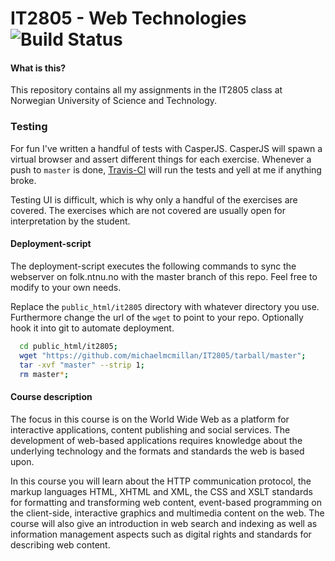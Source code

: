 IT2805 - Web Technologies ![Build Status](https://travis-ci.org/n1k0/casperjs.png?branch=master)
================

#### What is this?
This repository contains all my assignments in the IT2805 class at Norwegian
University of Science and Technology.

### Testing
For fun I've written a handful of tests with CasperJS. CasperJS will spawn a
virtual browser and assert different things for each exercise. Whenever a push
to <code>master</code> is done, [Travis-CI](http://travis-ci.org/n1k0/casperjs)
will run the tests and yell at me if anything broke.

Testing UI is difficult, which is why only a handful of the exercises are covered.
The exercises which are not covered are usually open for interpretation by the student. 

#### Deployment-script
The deployment-script executes the following commands to sync the webserver on
folk.ntnu.no with the master branch of this repo. Feel free to modify to your own
needs.

Replace the <code>public_html/it2805</code>
directory with whatever directory you use. Furthermore change the url of the <code>wget</code> to
point to your repo. Optionally hook it into git to automate deployment.
```bash
  cd public_html/it2805;
  wget "https://github.com/michaelmcmillan/IT2805/tarball/master";
  tar -xvf "master" --strip 1;
  rm master*;
```

#### Course description
The focus in this course is on the World Wide Web as a platform for interactive
applications, content publishing and social services. The development of web-based
applications requires knowledge about the underlying technology and the formats
and standards the web is based upon.

In this course you will learn about the HTTP
communication protocol, the markup languages HTML, XHTML and XML, the CSS and XSLT
standards for formatting and transforming web content, event-based programming
on the client-side, interactive graphics and multimedia content on the web. The
course will also give an introduction in web search and indexing as well as
information management aspects such as digital rights and standards for describing
web content.
